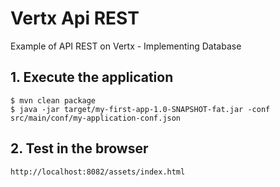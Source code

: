 # Vertx Api REST

Example of API REST on Vertx - Implementing Database

## 1. Execute the application

```shell 
$ mvn clean package
$ java -jar target/my-first-app-1.0-SNAPSHOT-fat.jar -conf src/main/conf/my-application-conf.json
```

## 2. Test in the browser

```url
http://localhost:8082/assets/index.html
``` 
